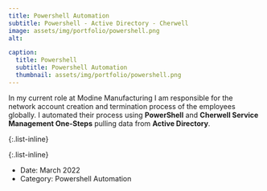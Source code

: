 ```yaml
---
title: Powershell Automation
subtitle: Powershell - Active Directory - Cherwell
image: assets/img/portfolio/powershell.png
alt: 

caption:
  title: Powershell
  subtitle: Powershell Automation
  thumbnail: assets/img/portfolio/powershell.png
---
```

In my current role at Modine Manufacturing I am 
responsible for the network account creation and 
termination process of the employees globally. 
I automated their process using **PowerShell** and 
**Cherwell Service Management One-Steps**
pulling data from **Active Directory**.

{:.list-inline}


{:.list-inline}
- Date: March 2022
- Category: Powershell Automation

